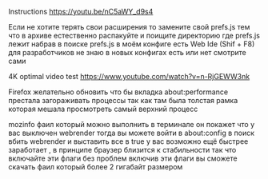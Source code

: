 Instructions https://youtu.be/nC5aWY_d9s4

Если не хотите терять свои расширения то замените свой prefs.js тем что в архиве естественно распакуйте и поищите директорию где prefs.js лежит набрав в поиске prefs.js в моём конфиге есть Web Ide (Shif + F8) для разработчиков не знаю в новых конфигах есть или нет смотрите сами

4K optimal video test https://www.youtube.com/watch?v=n-RjGEWW3nk
 
Firefox желательно обновить что бы вкладка about:performance престала загораживать процессы так как там была толстая рамка которая мешала просмотреть самый верхний процесс

mozinfo фаил который можно выполнить в терминале он покажет что у вас выключен webrender тогда вы можете войти в about:config в поиск вбить webrender и выставить все в true у вас возможно ещё быстрее заработает , в принципе браузер близится к стабильности 
так что включайте эти флаги без проблем включив эти флаги вы сможете скачать фаил который более 2 гигабайт размером
